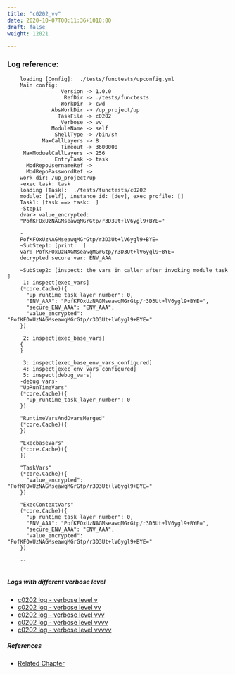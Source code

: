 ```yaml
---
title: "c0202_vv"
date: 2020-10-07T00:11:36+1010:00
draft: false
weight: 12021

---
```


### Log reference: <no value>

```
    loading [Config]:  ./tests/functests/upconfig.yml
    Main config:
                 Version -> 1.0.0
                  RefDir -> ./tests/functests
                 WorkDir -> cwd
              AbsWorkDir -> /up_project/up
                TaskFile -> c0202
                 Verbose -> vv
              ModuleName -> self
               ShellType -> /bin/sh
           MaxCallLayers -> 8
                 Timeout -> 3600000
     MaxModuelCallLayers -> 256
               EntryTask -> task
      ModRepoUsernameRef -> 
      ModRepoPasswordRef -> 
    work dir: /up_project/up
    -exec task: task
    loading [Task]:  ./tests/functests/c0202
    module: [self], instance id: [dev], exec profile: []
    Task1: [task ==> task:  ]
    -Step1:
    dvar> value_encrypted:
    "PofKFOxUzNAGMseawqMGrGtp/r3D3Ut+lV6ygl9+BYE="
    
    -
    PofKFOxUzNAGMseawqMGrGtp/r3D3Ut+lV6ygl9+BYE=
    ~SubStep1: [print:  ]
    var: PofKFOxUzNAGMseawqMGrGtp/r3D3Ut+lV6ygl9+BYE=
    decrypted secure var: ENV_AAA
    
    ~SubStep2: [inspect: the vars in caller after invoking module task ]
     1: inspect[exec_vars]
    (*core.Cache)({
      "up_runtime_task_layer_number": 0,
      "ENV_AAA": "PofKFOxUzNAGMseawqMGrGtp/r3D3Ut+lV6ygl9+BYE=",
      "secure_ENV_AAA": "ENV_AAA",
      "value_encrypted": "PofKFOxUzNAGMseawqMGrGtp/r3D3Ut+lV6ygl9+BYE="
    })
    
     2: inspect[exec_base_vars]
    {
    }
    
     3: inspect[exec_base_env_vars_configured]
     4: inspect[exec_env_vars_configured]
     5: inspect[debug_vars]
    -debug vars-
    "UpRunTimeVars"
    (*core.Cache)({
      "up_runtime_task_layer_number": 0
    })
    
    "RuntimeVarsAndDvarsMerged"
    (*core.Cache)({
    })
    
    "ExecbaseVars"
    (*core.Cache)({
    })
    
    "TaskVars"
    (*core.Cache)({
      "value_encrypted": "PofKFOxUzNAGMseawqMGrGtp/r3D3Ut+lV6ygl9+BYE="
    })
    
    "ExecContextVars"
    (*core.Cache)({
      "up_runtime_task_layer_number": 0,
      "ENV_AAA": "PofKFOxUzNAGMseawqMGrGtp/r3D3Ut+lV6ygl9+BYE=",
      "secure_ENV_AAA": "ENV_AAA",
      "value_encrypted": "PofKFOxUzNAGMseawqMGrGtp/r3D3Ut+lV6ygl9+BYE="
    })
    
    --
    
```

##### Logs with different verbose level
* [c0202 log - verbose level v](../../logs/c0202_v)
* [c0202 log - verbose level vv](../../logs/c0202_vv)
* [c0202 log - verbose level vvv](../../logs/c0202_vvv)
* [c0202 log - verbose level vvvv](../../logs/c0202_vvvv)
* [c0202 log - verbose level vvvvv](../../logs/c0202_vvvvv)

##### References
* [Related Chapter](../../security/c0202)
